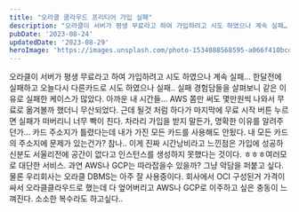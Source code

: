 ```yaml
---
title: "오라클 클라우드 프리티어 가입 실패"
description: "오라클이 서버가 평생 무료라고 하여 가입하려고 시도 하였으나 계속 실패…  한달전에 실패하고 오늘다시 다른카드로 시도 하였으나 실패..  실패 경험담들을 살펴보니 같은 이유로 실패한 케이스가 많았다.  아까운 내 시간들…  AWS 쫌만 써도 몇만원씩 나와서 무료로 옮겨볼까 했더니 무산되..."
pubDate: '2023-08-24'
updatedDate: '2023-08-29'
heroImage: 'https://images.unsplash.com/photo-1534088568595-a066f410bcda?crop=entropy&cs=tinysrgb&fit=max&fm=jpg&ixid=M3wxMTc3M3wwfDF8c2VhcmNofDN8fG9yYWNsZSUyMGNsb3VkfGVufDB8fHx8MTY5MzExNzI0NHww&ixlib=rb-4.0.3&q=80&w=2000'
---
```


오라클이 서버가 평생 무료라고 하여 가입하려고 시도 하였으나 계속 실패…
한달전에 실패하고 오늘다시 다른카드로 시도 하였으나 실패..
실패 경험담들을 살펴보니 같은 이유로 실패한 케이스가 많았다.
아까운 내 시간들…
AWS 쫌만 써도 몇만원씩 나와서 무료로 옮겨볼까 했더니 무산되었다.
근데 될것 처럼 하다가 마지막에 무료 시작 버튼 누르면 실패가 떠버리니 너무 빡이 친다. 차라리 가입을 받지 말든가, 명확한 이유를 알려주던가… 카드 주소지가 틀렸다는데 내가 가진 모든 카드를 사용해도 안됬다. 내 모든 카드의 주소지에 문제가 있는건가? 참나..
이게 진짜 시간낭비라고 느낀점은 가입에 성공하신분도 서울리전에 공간이 없다고 인스턴스를 생성하지 못했다는 것이다. ㅎㅎㅎ여러모로 대단한 서비스. 과연 AWS나 GCP는 따라잡을수 있을까? 그냥 악담을 퍼붙고 싶다. 물론 우리회사는 오라클 DBMS는 아주 잘 사용중이다. 회사에서 OCI 구성된거 가격이 싸서 오라클클라우드로 했는데 다 엎어버리고 AWS나 GCP로 이주하고 싶은 충동이 느껴진다. 소소한 복수라도 하고싶다..